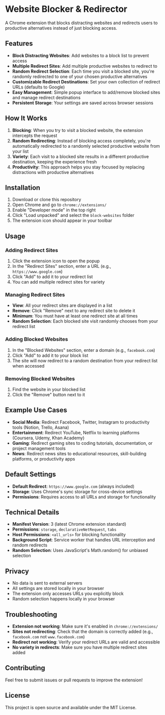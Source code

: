 # Website Blocker & Redirector

A Chrome extension that blocks distracting websites and redirects users to productive alternatives instead of just blocking access.

## Features

- **Block Distracting Websites**: Add websites to a block list to prevent access
- **Multiple Redirect Sites**: Add multiple productive websites to redirect to
- **Random Redirect Selection**: Each time you visit a blocked site, you're randomly redirected to one of your chosen productive alternatives
- **Customizable Redirect Destinations**: Set your own collection of redirect URLs (defaults to Google)
- **Easy Management**: Simple popup interface to add/remove blocked sites and manage redirect destinations
- **Persistent Storage**: Your settings are saved across browser sessions

## How It Works

1. **Blocking**: When you try to visit a blocked website, the extension intercepts the request
2. **Random Redirecting**: Instead of blocking access completely, you're automatically redirected to a randomly selected productive website from your list
3. **Variety**: Each visit to a blocked site results in a different productive destination, keeping the experience fresh
4. **Productivity**: This approach helps you stay focused by replacing distractions with productive alternatives

## Installation

1. Download or clone this repository
2. Open Chrome and go to `chrome://extensions/`
3. Enable "Developer mode" in the top right
4. Click "Load unpacked" and select the `block-websites` folder
5. The extension icon should appear in your toolbar

## Usage

### Adding Redirect Sites
1. Click the extension icon to open the popup
2. In the "Redirect Sites" section, enter a URL (e.g., `https://www.google.com`)
3. Click "Add" to add it to your redirect list
4. You can add multiple redirect sites for variety

### Managing Redirect Sites
- **View**: All your redirect sites are displayed in a list
- **Remove**: Click "Remove" next to any redirect site to delete it
- **Minimum**: You must have at least one redirect site at all times
- **Random Selection**: Each blocked site visit randomly chooses from your redirect list

### Adding Blocked Websites
1. In the "Blocked Websites" section, enter a domain (e.g., `facebook.com`)
2. Click "Add" to add it to your block list
3. The site will now redirect to a random destination from your redirect list when accessed

### Removing Blocked Websites
1. Find the website in your blocked list
2. Click the "Remove" button next to it

## Example Use Cases

- **Social Media**: Redirect Facebook, Twitter, Instagram to productivity tools (Notion, Trello, Asana)
- **Entertainment**: Redirect YouTube, Netflix to learning platforms (Coursera, Udemy, Khan Academy)
- **Gaming**: Redirect gaming sites to coding tutorials, documentation, or project management tools
- **News**: Redirect news sites to educational resources, skill-building platforms, or productivity apps

## Default Settings

- **Default Redirect**: `https://www.google.com` (always included)
- **Storage**: Uses Chrome's sync storage for cross-device settings
- **Permissions**: Requires access to all URLs and storage for functionality

## Technical Details

- **Manifest Version**: 3 (latest Chrome extension standard)
- **Permissions**: `storage`, `declarativeNetRequest`, `tabs`
- **Host Permissions**: `<all_urls>` for blocking functionality
- **Background Script**: Service worker that handles URL interception and random redirects
- **Random Selection**: Uses JavaScript's Math.random() for unbiased selection

## Privacy

- No data is sent to external servers
- All settings are stored locally in your browser
- The extension only accesses URLs you explicitly block
- Random selection happens locally in your browser

## Troubleshooting

- **Extension not working**: Make sure it's enabled in `chrome://extensions/`
- **Sites not redirecting**: Check that the domain is correctly added (e.g., `facebook.com` not `www.facebook.com`)
- **Redirect not working**: Verify your redirect URLs are valid and accessible
- **No variety in redirects**: Make sure you have multiple redirect sites added

## Contributing

Feel free to submit issues or pull requests to improve the extension!

## License

This project is open source and available under the MIT License.
